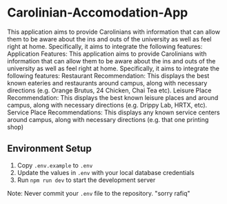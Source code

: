 # Carolinian-Accomodation-App
This application aims to provide Carolinians with information that can allow them to be aware about the ins and outs of the university as well as feel right at home. Specifically, it aims to integrate the following features: 
Application Features: This application aims to provide Carolinians with information that can allow them to be aware about the ins and outs of the university as well as feel right at home. Specifically, it aims to integrate the following features: 
Restaurant Recommendation: This displays the best known eateries and restaurants around campus, along with necessary directions (e.g. Orange Brutus, 24 Chicken, Chai Tea etc).
Leisure Place Recommendation: This displays the best known leisure places and around campus, along with necessary directions (e.g. Drippy Lab, HRTX, etc).
Service Place Recommendations: This displays any known service centers around campus, along with necessary directions (e.g. that one printing shop)

 ## Environment Setup

1. Copy `.env.example` to `.env`
2. Update the values in `.env` with your local database credentials
3. Run `npm run dev` to start the development server

Note: Never commit your `.env` file to the repository. "sorry rafiq"